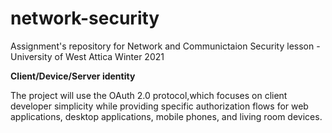 # network-security
Assignment's repository for Network and Communictaion Security lesson - University of West Attica Winter 2021

**Client/Device/Server identity**

The project will use the OAuth 2.0 protocol,which focuses on client developer simplicity while providing specific authorization flows for web applications, desktop applications, mobile phones, and living room devices.
